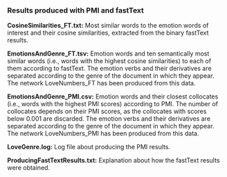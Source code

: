 
### Results produced with PMI and fastText

<b>CosineSimilarities_FT.txt:</b> Most similar words to the emotion words of interest and their cosine similarities, extracted from the binary fastText results.

<b>EmotionsAndGenre_FT.tsv:</b> Emotion words and ten semantically most similar words (i.e., words with the highest cosine similarities) to each of them according to fastText. The emotion verbs and their derivatives are separated according to the genre of the document in which they appear. The network LoveNumbers_FT has been produced from this data.

<b>EmotionsAndGenre_PMI.csv:</b> Emotion words and their closest collocates (i.e., words with the highest PMI scores) according to PMI. The number of collocates depends on their PMI scores, as the collocates with scores below 0.001 are discarded. The emotion verbs and their derivatives are separated according to the genre of the document in which they appear. The network LoveNumbers_PMI has been produced from this data.

<b>LoveGenre.log:</b> Log file about producing the PMI results.

<b>ProducingFastTextResults.txt:</b> Explanation about how the fastText results were obtained.
